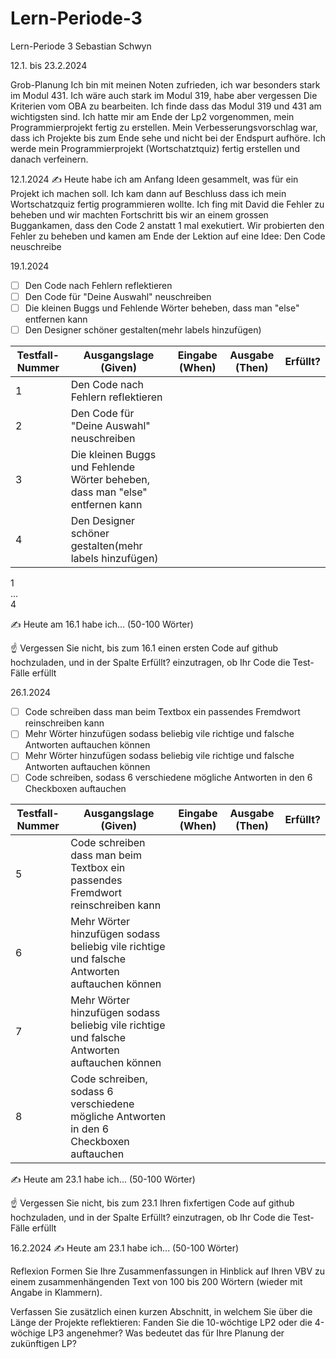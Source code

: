 # Lern-Periode-3

Lern-Periode 3
Sebastian Schwyn

12.1. bis 23.2.2024

Grob-Planung
Ich bin mit meinen Noten zufrieden, ich war besonders stark im Modul 431. Ich wäre auch stark im Modul 319, habe aber vergessen Die Kriterien vom OBA zu bearbeiten. Ich finde dass das Modul 319 und 431 am wichtigsten sind. Ich hatte mir am Ende der Lp2 vorgenommen, mein Programmierprojekt fertig zu erstellen. 
Mein Verbesserungsvorschlag war, dass ich Projekte bis zum Ende sehe und nicht bei der Endspurt aufhöre.
Ich werde mein Programmierprojekt (Wortschatztquiz) fertig erstellen und danach verfeinern.

12.1.2024
✍️ Heute habe ich am Anfang Ideen gesammelt, was für ein Projekt ich machen soll. Ich kam dann auf Beschluss dass ich mein Wortschatzquiz fertig programmieren wollte. Ich fing mit David die Fehler zu beheben und wir machten Fortschritt bis wir an einem grossen Buggankamen, dass den Code 2 anstatt 1 mal exekutiert. Wir probierten den Fehler zu beheben und kamen am Ende der Lektion auf eine Idee: Den Code neuschreibe

19.1.2024
- [ ] Den Code nach Fehlern reflektieren
- [ ] Den Code für "Deine Auswahl" neuschreiben
- [ ] Die kleinen Buggs und Fehlende Wörter beheben, dass man "else" entfernen kann
- [ ] Den Designer schöner gestalten(mehr labels hinzufügen)

| Testfall-Nummer	| Ausgangslage (Given) |	Eingabe (When)|	Ausgabe (Then)	| Erfüllt?|
|-----------------|----------------------|----------------|-----------------|---------|
1 | Den Code nach Fehlern reflektieren  |   |   |   |
2 | Den Code für "Deine Auswahl" neuschreiben  |   |   |   |
3 | Die kleinen Buggs und Fehlende Wörter beheben, dass man "else" entfernen kann  |   |   |   |
4 | Den Designer schöner gestalten(mehr labels hinzufügen)  |   |   |   |

1				
...				
4				

✍️ Heute am 16.1 habe ich... (50-100 Wörter)

☝️ Vergessen Sie nicht, bis zum 16.1 einen ersten Code auf github hochzuladen, und in der Spalte Erfüllt? einzutragen, ob Ihr Code die Test-Fälle erfüllt

26.1.2024
- [ ] Code schreiben dass man beim Textbox ein passendes Fremdwort reinschreiben kann
- [ ] Mehr Wörter hinzufügen sodass beliebig vile richtige und falsche Antworten auftauchen können
- [ ] Mehr Wörter hinzufügen sodass beliebig vile richtige und falsche Antworten auftauchen können
- [ ] Code schreiben, sodass 6 verschiedene mögliche Antworten in den 6 Checkboxen auftauchen

| Testfall-Nummer	| Ausgangslage (Given) |	Eingabe (When)|	Ausgabe (Then)	| Erfüllt?|
|-----------------|----------------------|----------------|-----------------|---------|
5 | Code schreiben dass man beim Textbox ein passendes Fremdwort reinschreiben kann  |   |   |   |
6 | Mehr Wörter hinzufügen sodass beliebig vile richtige und falsche Antworten auftauchen können  |   |   |   |
7 | Mehr Wörter hinzufügen sodass beliebig vile richtige und falsche Antworten auftauchen können  |   |   |   |
8 | Code schreiben, sodass 6 verschiedene mögliche Antworten in den 6 Checkboxen auftauchen  |   |   |   |



✍️ Heute am 23.1 habe ich... (50-100 Wörter)

☝️ Vergessen Sie nicht, bis zum 23.1 Ihren fixfertigen Code auf github hochzuladen, und in der Spalte Erfüllt? einzutragen, ob Ihr Code die Test-Fälle erfüllt

16.2.2024
✍️ Heute am 23.1 habe ich... (50-100 Wörter)

Reflexion
Formen Sie Ihre Zusammenfassungen in Hinblick auf Ihren VBV zu einem zusammenhängenden Text von 100 bis 200 Wörtern (wieder mit Angabe in Klammern).

Verfassen Sie zusätzlich einen kurzen Abschnitt, in welchem Sie über die Länge der Projekte reflektieren: Fanden Sie die 10-wöchtige LP2 oder die 4-wöchige LP3 angenehmer? Was bedeutet das für Ihre Planung der zukünftigen LP?
